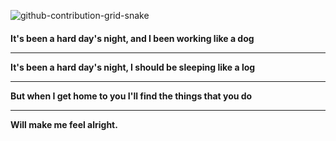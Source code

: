 ![github-contribution-grid-snake](https://user-images.githubusercontent.com/102523400/217305123-39ba95b3-c73f-4301-9d66-716a5824ca45.gif)

<h4>
It's been a hard day's night, and I been working like a dog <br/>
<hr>
It's been a hard day's night, I should be sleeping like a log <br/>
<hr>
But when I get home to you I'll find the things that you do <br/>
<hr>
Will make me feel alright.
</h4>
